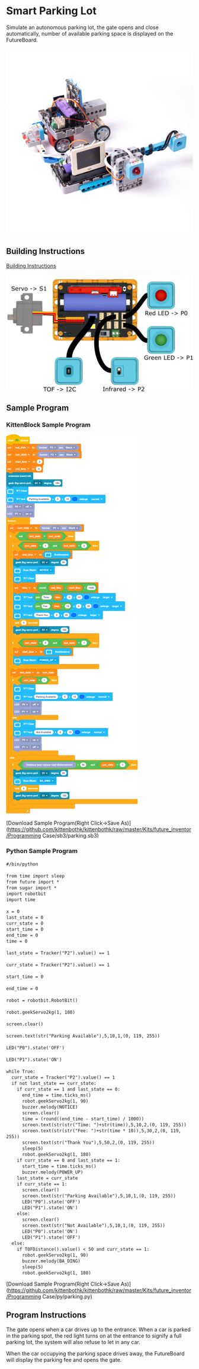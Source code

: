 # Smart Parking Lot

Simulate an autonomous parking lot, the gate opens and close automatically, number of available parking space is displayed on the FutureBoard.

![](../images/parking.jpg)

## Building Instructions

[Building Instructions](./pdf/parking.pdf)

![](../images/parking_wire.png)

## Sample Program

### KittenBlock Sample Program

![](../images/parking_code.png)

[Download Sample Program(Right Click->Save As)](https://github.com/kittenbothk/kittenbothk/raw/master/Kits/future_inventor/Programming Case/sb3/parking.sb3)

### Python Sample Program

    #/bin/python

    from time import sleep
    from future import *
    from sugar import *
    import robotbit
    import time
    
    x = 0
    last_state = 0
    curr_state = 0
    start_time = 0
    end_time = 0
    time = 0
    
    last_state = Tracker("P2").value() == 1
    
    curr_state = Tracker("P2").value() == 1
    
    start_time = 0
    
    end_time = 0
    
    robot = robotbit.RobotBit()
    
    robot.geekServo2kg(1, 180)
    
    screen.clear()
    
    screen.text(str("Parking Available"),5,10,1,(0, 119, 255))
    
    LED("P0").state('OFF')
    
    LED("P1").state('ON')
    
    while True:
      curr_state = Tracker("P2").value() == 1
      if not last_state == curr_state:
        if curr_state == 1 and last_state == 0:
          end_time = time.ticks_ms()
          robot.geekServo2kg(1, 90)
          buzzer.melody(NOTICE)
          screen.clear()
          time = (round((end_time - start_time) / 1000))
          screen.text(str(str("Time: ")+str(time)),5,10,2,(0, 119, 255))
          screen.text(str(str("Fee: ")+str(time * 10)),5,30,2,(0, 119, 255))
          screen.text(str("Thank You"),5,50,2,(0, 119, 255))
          sleep(5)
          robot.geekServo2kg(1, 180)
        if curr_state == 0 and last_state == 1:
          start_time = time.ticks_ms()
          buzzer.melody(POWER_UP)
        last_state = curr_state
        if curr_state == 1:
          screen.clear()
          screen.text(str("Parking Available"),5,10,1,(0, 119, 255))
          LED("P0").state('OFF')
          LED("P1").state('ON')
        else:
          screen.clear()
          screen.text(str("Not Available"),5,10,1,(0, 119, 255))
          LED("P0").state('ON')
          LED("P1").state('OFF')
      else:
        if TOFDistance().value() < 50 and curr_state == 1:
          robot.geekServo2kg(1, 90)
          buzzer.melody(BA_DING)
          sleep(5)
          robot.geekServo2kg(1, 180)

[Download Sample Program(Right Click->Save As)](https://github.com/kittenbothk/kittenbothk/raw/master/Kits/future_inventor/Programming Case/py/parking.py)

## Program Instructions

The gate opens when a car drives up to the entrance. When a car is parked in the parking spot, the red light turns on at the entrance to signify a full parking lot, the system will also refuse to let in any car.

When the car occupying the parking space drives away, the FutureBoard will display the parking fee and opens the gate.
